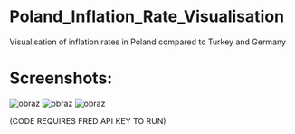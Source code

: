# Poland_Inflation_Rate_Visualisation
Visualisation of inflation rates in Poland compared to Turkey and Germany

# Screenshots:

![obraz](https://github.com/Manhatai/Poland_Inflation_Rate_Visualisation/assets/131269530/b8622753-cc39-4661-8ccc-a29624704048)
![obraz](https://github.com/Manhatai/Poland_Inflation_Rate_Visualisation/assets/131269530/3cb7e98f-dc05-41b0-803d-c1214da42199)
![obraz](https://github.com/Manhatai/Poland_Inflation_Rate_Visualisation/assets/131269530/327ecf81-8741-4db9-839b-178da6138661)


(CODE REQUIRES FRED API KEY TO RUN)
